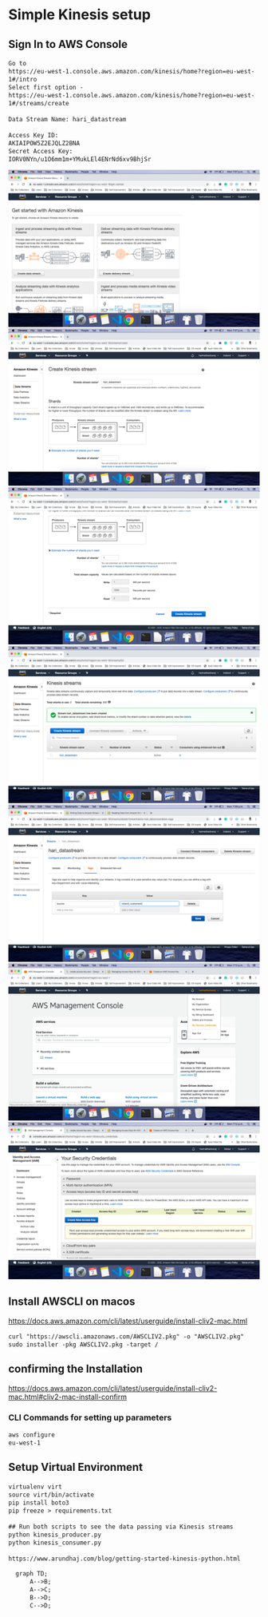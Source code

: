 # Simple Kinesis setup

## Sign In to AWS Console
```
Go to 
https://eu-west-1.console.aws.amazon.com/kinesis/home?region=eu-west-1#/intro 
Select first option - 
https://eu-west-1.console.aws.amazon.com/kinesis/home?region=eu-west-1#/streams/create

Data Stream Name: hari_datastream

Access Key ID:
AKIAIPOW5Z2EJQLZ2BNA
Secret Access Key:
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
```

![Amazon Kinesis](1.png)
![Amazon Kinesis](2.png)
![Amazon Kinesis](3.png)
![Amazon Kinesis](4.png)
![Amazon Kinesis](5.png)
![Amazon Kinesis](6.png)
![Amazon Kinesis](7.png)

## Install AWSCLI on macos
https://docs.aws.amazon.com/cli/latest/userguide/install-cliv2-mac.html
```
curl "https://awscli.amazonaws.com/AWSCLIV2.pkg" -o "AWSCLIV2.pkg"
sudo installer -pkg AWSCLIV2.pkg -target /
```

## confirming the Installation
https://docs.aws.amazon.com/cli/latest/userguide/install-cliv2-mac.html#cliv2-mac-install-confirm

### CLI Commands for setting up parameters
```
aws configure
eu-west-1
```

## Setup Virtual Environment
```
virtualenv virt
source virt/bin/activate
pip install boto3
pip freeze > requirements.txt

## Run both scripts to see the data passing via Kinesis streams
python kinesis_producer.py
python kinesis_consumer.py

https://www.arundhaj.com/blog/getting-started-kinesis-python.html
```

```mermaid
  graph TD;
      A-->B;
      A-->C;
      B-->D;
      C-->D;
```

